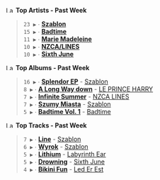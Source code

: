 <!--START_LASTFM_ARTISTS:{"period": "7day", "rows": 5}-->
<a href="https://last.fm" target="_blank"><img src="https://user-images.githubusercontent.com/17434202/215290617-e793598d-d7c9-428f-9975-156db1ba89cc.svg" alt="Last.fm Logo" width="18" height="13"/></a> **Top Artists - Past Week**

> `23 ▶️` ∙ **[Szablon](https://www.last.fm/music/Szablon)**<br/>
> `15 ▶️` ∙ **[Badtime](https://www.last.fm/music/Badtime)**<br/>
> `11 ▶️` ∙ **[Marie Madeleine](https://www.last.fm/music/Marie+Madeleine)**<br/>
> `10 ▶️` ∙ **[NZCA/LINES](https://www.last.fm/music/NZCA%2FLINES)**<br/>
> `10 ▶️` ∙ **[Sixth June](https://www.last.fm/music/Sixth+June)**<br/>
<!--END_LASTFM_ARTISTS-->

<!--START_LASTFM_ALBUMS:{"period": "7day", "rows": 5}-->
<a href="https://last.fm" target="_blank"><img src="https://user-images.githubusercontent.com/17434202/215290617-e793598d-d7c9-428f-9975-156db1ba89cc.svg" alt="Last.fm Logo" width="18" height="13"/></a> **Top Albums - Past Week**

> `16 ▶️` ∙ **[Splendor EP](https://www.last.fm/music/Szablon/Splendor+EP)** - [Szablon](https://www.last.fm/music/Szablon)<br/>
> `8 ▶️` ∙ **[A Long Way down](https://www.last.fm/music/LE+PRINCE+HARRY/A+Long+Way+down)** - [LE PRINCE HARRY](https://www.last.fm/music/LE+PRINCE+HARRY)<br/>
> `7 ▶️` ∙ **[Infinite Summer](https://www.last.fm/music/NZCA+LINES/Infinite+Summer)** - [NZCA LINES](https://www.last.fm/music/NZCA+LINES)<br/>
> `7 ▶️` ∙ **[Szumy Miasta](https://www.last.fm/music/Szablon/Szumy+Miasta)** - [Szablon](https://www.last.fm/music/Szablon)<br/>
> `5 ▶️` ∙ **[Badtime Vol. 1](https://www.last.fm/music/Badtime/Badtime+Vol.+1)** - [Badtime](https://www.last.fm/music/Badtime)<br/>
<!--END_LASTFM_ALBUMS-->

<!--START_LASTFM_TRACKS:{"period": "7day", "rows": 5}-->
<a href="https://last.fm" target="_blank"><img src="https://user-images.githubusercontent.com/17434202/215290617-e793598d-d7c9-428f-9975-156db1ba89cc.svg" alt="Last.fm Logo" width="18" height="13"/></a> **Top Tracks - Past Week**

> `7 ▶️` ∙ **[Line](https://www.last.fm/music/Szablon/_/Line)** - [Szablon](https://www.last.fm/music/Szablon)<br/>
> `6 ▶️` ∙ **[Wyrok](https://www.last.fm/music/Szablon/_/Wyrok)** - [Szablon](https://www.last.fm/music/Szablon)<br/>
> `5 ▶️` ∙ **[Lithium](https://www.last.fm/music/Labyrinth+Ear/_/Lithium)** - [Labyrinth Ear](https://www.last.fm/music/Labyrinth+Ear)<br/>
> `5 ▶️` ∙ **[Drowning](https://www.last.fm/music/Sixth+June/_/Drowning)** - [Sixth June](https://www.last.fm/music/Sixth+June)<br/>
> `4 ▶️` ∙ **[Bikini Fun](https://www.last.fm/music/Led+Er+Est/_/Bikini+Fun)** - [Led Er Est](https://www.last.fm/music/Led+Er+Est)<br/>
<!--END_LASTFM_TRACKS-->